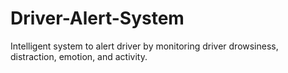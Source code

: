 # Driver-Alert-System
Intelligent system to alert driver by monitoring driver drowsiness, distraction, emotion, and activity.

